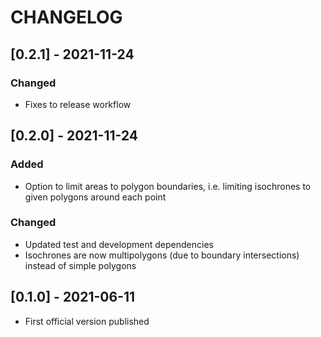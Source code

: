 # CHANGELOG

## [0.2.1] - 2021-11-24

### Changed

- Fixes to release workflow

## [0.2.0] - 2021-11-24

### Added

- Option to limit areas to polygon boundaries, i.e. limiting isochrones to given polygons around each point

### Changed

- Updated test and development dependencies
- Isochrones are now multipolygons (due to boundary intersections) instead of simple polygons

## [0.1.0] - 2021-06-11

- First official version published
